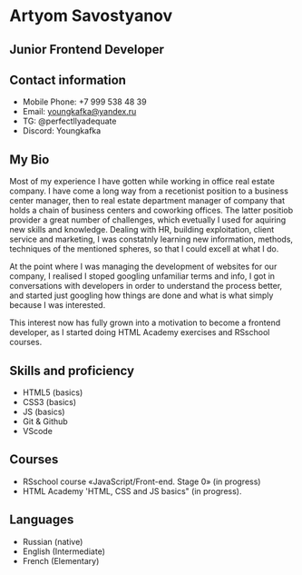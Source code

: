 # Artyom Savostyanov


## Junior Frontend Developer

## Contact information
* Mobile Phone: +7 999 538 48 39
* Email: youngkafka@yandex.ru
* TG: @perfectllyadequate
* Discord: Youngkafka

## My Bio
Most of my experience I have gotten while working in office real estate company. I have come a long way from a recetionist position
to a business center manager, then to real estate department manager of company that holds a chain of business centers and coworking offices.
The latter positiob provider a great number of challenges, which evetually I used for aquiring new skills and knowledge. Dealing with HR, building exploitation, client service and marketing, I was constatnly learning new information, methods, techniques of the mentioned spheres, so that I could excell at what I do. 

At the point where I was managing the development of websites for our company, I realised I stoped googling unfamiliar terms and info, I got in conversations with developers in order to understand the process better, and started just googling how things are done and what is what simply because I was interested.

This interest now has fully grown into a motivation to become a frontend developer, as I started doing HTML Academy exercises and RSschool courses.

## Skills and proficiency 
* HTML5 (basics)
* CSS3 (basics)
* JS (basics)
* Git & Github 
* VScode

## Courses
* RSschool course «JavaScript/Front-end. Stage 0» (in progress)
* HTML Academy 'HTML, CSS and JS basics" (in progress).

## Languages
* Russian (native)
* English (Intermediate)
* French (Elementary)
